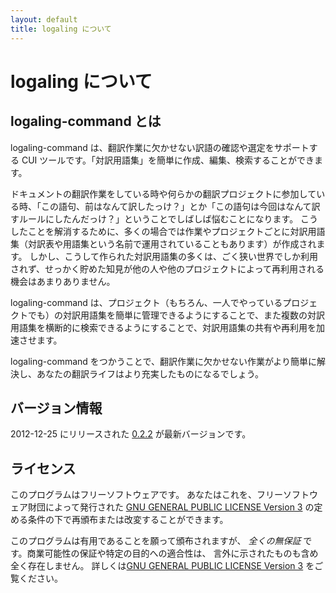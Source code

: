 ```yaml
---
layout: default
title: logaling について
---
```


logaling について
==============

logaling-command とは
---------------------

logaling-command は、翻訳作業に欠かせない訳語の確認や選定をサポートする CUI ツールです。「対訳用語集」を簡単に作成、編集、検索することができます。

ドキュメントの翻訳作業をしている時や何らかの翻訳プロジェクトに参加している時、「この語句、前はなんて訳したっけ？」とか「この語句は今回はなんて訳すルールにしたんだっけ？」ということでしばしば悩むことになります。
こうしたことを解消するために、多くの場合では作業やプロジェクトごとに対訳用語集（対訳表や用語集という名前で運用されていることもあります）が作成されます。
しかし、こうして作られた対訳用語集の多くは、ごく狭い世界でしか利用されず、せっかく貯めた知見が他の人や他のプロジェクトによって再利用される機会はあまりありません。

logaling-command は、プロジェクト（もちろん、一人でやっているプロジェクトでも）の対訳用語集を簡単に管理できるようにすることで、また複数の対訳用語集を横断的に検索できるようにすることで、対訳用語集の共有や再利用を加速させます。

logaling-command をつかうことで、翻訳作業に欠かせない作業がより簡単に解決し、あなたの翻訳ライフはより充実したものになるでしょう。

バージョン情報
--------------
2012-12-25 にリリースされた [0.2.2](https://github.com/logaling/logaling-command/blob/v0.2.2/CHANGES) が最新バージョンです。

ライセンス
----------
このプログラムはフリーソフトウェアです。
あなたはこれを、フリーソフトウェア財団によって発行された
<a href="http://www.gnu.org/licenses/gpl-3.0.txt">GNU GENERAL PUBLIC LICENSE Version 3</a>
の定める条件の下で再頒布または改変することができます。

このプログラムは有用であることを願って頒布されますが、
*全くの無保証* です。商業可能性の保証や特定の目的への適合性は、
言外に示されたものも含め全く存在しません。
詳しくは<a href="http://www.gnu.org/licenses/gpl-3.0.txt">GNU GENERAL PUBLIC LICENSE Version 3</a>
をご覧ください。

